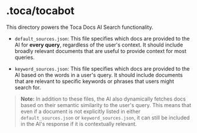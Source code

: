# .toca/tocabot

This directory powers the Toca Docs AI Search functionality.

- `default_sources.json`: This file specifies which docs are provided to the AI for **every query**, regardless of the user's context. It should include broadly relevant documents that are useful to provide context for most queries.

- `keyword_sources.json`: This file specifies which docs are provided to the AI based on the words in a user's query. It should include documents that are relevant to specific keywords or phrases that users might search for.

> **Note:** In addition to these files, the AI also dynamically fetches docs based on their semantic similarity to the user's query. This means that even if a document is not explicitly listed in either `default_sources.json` or `keyword_sources.json`, it can still be included in the AI's response if it is contextually relevant.